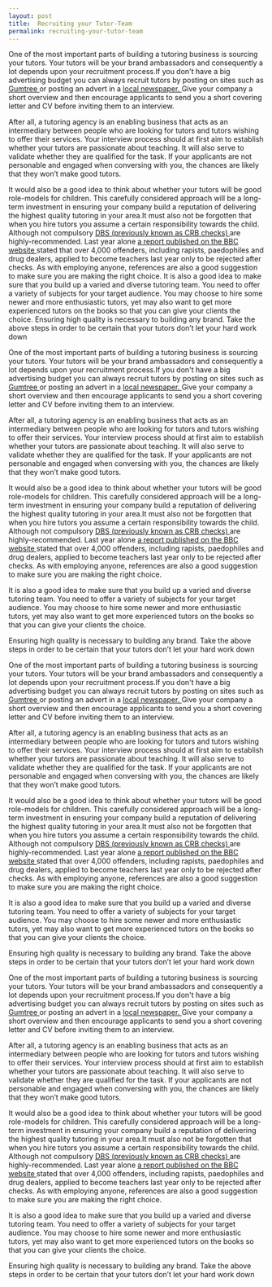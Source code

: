 ```yaml
---
layout: post
title:  Recruiting your Tutor-Team
permalink: recruiting-your-tutor-team
---
```

One of the most important parts of building a tutoring business is sourcing
your tutors. Your tutors will be your brand ambassadors and consequently a lot
depends upon your recruitment process.If you don't have a big advertising
budget you can always recruit tutors by posting on sites such as [ Gumtree
](http://www.gumtree.com/;gtbuyersessionid=9BDFC759E5DE1F84A22877227A57DC83)
or posting an advert in a [ local newspaper.
](http://www.newspapersoc.org.uk/a-to-z-of-local-newspaper-websites) Give your
company a short overview and then encourage applicants to send you a short
covering letter and CV before inviting them to an interview.

After all, a tutoring agency is an enabling business that acts as an
intermediary between people who are looking for tutors and tutors wishing to
offer their services. Your interview process should at first aim to establish
whether your tutors are passionate about teaching. It will also serve to
validate whether they are qualified for the task. If your applicants are not
personable and engaged when conversing with you, the chances are likely that
they won’t make good tutors.

It would also be a good idea to think about whether your tutors will be good
role-models for children. This carefully considered approach will be a long-
term investment in ensuring your company build a reputation of delivering the
highest quality tutoring in your area.It must also not be forgotten that when
you hire tutors you assume a certain responsibility towards the child.
Although not compulsory [ DBS (previously known as CRB checks)
](https://www.gov.uk/disclosure-barring-service-check) are highly-recommended.
Last year alone [ a report published on the BBC website
](http://www.bbc.co.uk/news/uk-17508324) stated that over 4,000 offenders,
including rapists, paedophiles and drug dealers, applied to become teachers
last year only to be rejected after checks. As with employing anyone,
references are also a good suggestion to make sure you are making the right
choice. It is also a good idea to make sure that you build up a varied and
diverse tutoring team. You need to offer a variety of subjects for your target
audience. You may choose to hire some newer and more enthusiastic tutors, yet
may also want to get more experienced tutors on the books so that you can give
your clients the choice. Ensuring high quality is necessary to building any
brand. Take the above steps in order to be certain that your tutors don’t let
your hard work down

One of the most important parts of building a tutoring business is sourcing
your tutors. Your tutors will be your brand ambassadors and consequently a lot
depends upon your recruitment process.If you don't have a big advertising
budget you can always recruit tutors by posting on sites such as [ Gumtree
](http://www.gumtree.com/;gtbuyersessionid=9BDFC759E5DE1F84A22877227A57DC83)
or posting an advert in a [ local newspaper.
](http://www.newspapersoc.org.uk/a-to-z-of-local-newspaper-websites) Give your
company a short overview and then encourage applicants to send you a short
covering letter and CV before inviting them to an interview.

After all, a tutoring agency is an enabling business that acts as an
intermediary between people who are looking for tutors and tutors wishing to
offer their services. Your interview process should at first aim to establish
whether your tutors are passionate about teaching. It will also serve to
validate whether they are qualified for the task. If your applicants are not
personable and engaged when conversing with you, the chances are likely that
they won’t make good tutors.

It would also be a good idea to think about whether your tutors will be good
role-models for children. This carefully considered approach will be a long-
term investment in ensuring your company build a reputation of delivering the
highest quality tutoring in your area.It must also not be forgotten that when
you hire tutors you assume a certain responsibility towards the child.
Although not compulsory [ DBS (previously known as CRB checks)
](https://www.gov.uk/disclosure-barring-service-check) are highly-recommended.
Last year alone [ a report published on the BBC website
](http://www.bbc.co.uk/news/uk-17508324) stated that over 4,000 offenders,
including rapists, paedophiles and drug dealers, applied to become teachers
last year only to be rejected after checks. As with employing anyone,
references are also a good suggestion to make sure you are making the right
choice.

It is also a good idea to make sure that you build up a varied and diverse
tutoring team. You need to offer a variety of subjects for your target
audience. You may choose to hire some newer and more enthusiastic tutors, yet
may also want to get more experienced tutors on the books so that you can give
your clients the choice.

Ensuring high quality is necessary to building any brand. Take the above steps
in order to be certain that your tutors don’t let your hard work down

One of the most important parts of building a tutoring business is sourcing
your tutors. Your tutors will be your brand ambassadors and consequently a lot
depends upon your recruitment process.If you don't have a big advertising
budget you can always recruit tutors by posting on sites such as [ Gumtree
](http://www.gumtree.com/;gtbuyersessionid=9BDFC759E5DE1F84A22877227A57DC83)
or posting an advert in a [ local newspaper.
](http://www.newspapersoc.org.uk/a-to-z-of-local-newspaper-websites) Give your
company a short overview and then encourage applicants to send you a short
covering letter and CV before inviting them to an interview.

After all, a tutoring agency is an enabling business that acts as an
intermediary between people who are looking for tutors and tutors wishing to
offer their services. Your interview process should at first aim to establish
whether your tutors are passionate about teaching. It will also serve to
validate whether they are qualified for the task. If your applicants are not
personable and engaged when conversing with you, the chances are likely that
they won’t make good tutors.

It would also be a good idea to think about whether your tutors will be good
role-models for children. This carefully considered approach will be a long-
term investment in ensuring your company build a reputation of delivering the
highest quality tutoring in your area.It must also not be forgotten that when
you hire tutors you assume a certain responsibility towards the child.
Although not compulsory [ DBS (previously known as CRB checks)
](https://www.gov.uk/disclosure-barring-service-check) are highly-recommended.
Last year alone [ a report published on the BBC website
](http://www.bbc.co.uk/news/uk-17508324) stated that over 4,000 offenders,
including rapists, paedophiles and drug dealers, applied to become teachers
last year only to be rejected after checks. As with employing anyone,
references are also a good suggestion to make sure you are making the right
choice.

It is also a good idea to make sure that you build up a varied and diverse
tutoring team. You need to offer a variety of subjects for your target
audience. You may choose to hire some newer and more enthusiastic tutors, yet
may also want to get more experienced tutors on the books so that you can give
your clients the choice.

Ensuring high quality is necessary to building any brand. Take the above steps
in order to be certain that your tutors don’t let your hard work down

One of the most important parts of building a tutoring business is sourcing
your tutors. Your tutors will be your brand ambassadors and consequently a lot
depends upon your recruitment process.If you don't have a big advertising
budget you can always recruit tutors by posting on sites such as [ Gumtree
](http://www.gumtree.com/;gtbuyersessionid=9BDFC759E5DE1F84A22877227A57DC83)
or posting an advert in a [ local newspaper.
](http://www.newspapersoc.org.uk/a-to-z-of-local-newspaper-websites) Give your
company a short overview and then encourage applicants to send you a short
covering letter and CV before inviting them to an interview.

After all, a tutoring agency is an enabling business that acts as an
intermediary between people who are looking for tutors and tutors wishing to
offer their services. Your interview process should at first aim to establish
whether your tutors are passionate about teaching. It will also serve to
validate whether they are qualified for the task. If your applicants are not
personable and engaged when conversing with you, the chances are likely that
they won’t make good tutors.

It would also be a good idea to think about whether your tutors will be good
role-models for children. This carefully considered approach will be a long-
term investment in ensuring your company build a reputation of delivering the
highest quality tutoring in your area.It must also not be forgotten that when
you hire tutors you assume a certain responsibility towards the child.
Although not compulsory [ DBS (previously known as CRB checks)
](https://www.gov.uk/disclosure-barring-service-check) are highly-recommended.
Last year alone [ a report published on the BBC website
](http://www.bbc.co.uk/news/uk-17508324) stated that over 4,000 offenders,
including rapists, paedophiles and drug dealers, applied to become teachers
last year only to be rejected after checks. As with employing anyone,
references are also a good suggestion to make sure you are making the right
choice.

It is also a good idea to make sure that you build up a varied and diverse
tutoring team. You need to offer a variety of subjects for your target
audience. You may choose to hire some newer and more enthusiastic tutors, yet
may also want to get more experienced tutors on the books so that you can give
your clients the choice.

Ensuring high quality is necessary to building any brand. Take the above steps
in order to be certain that your tutors don’t let your hard work down
